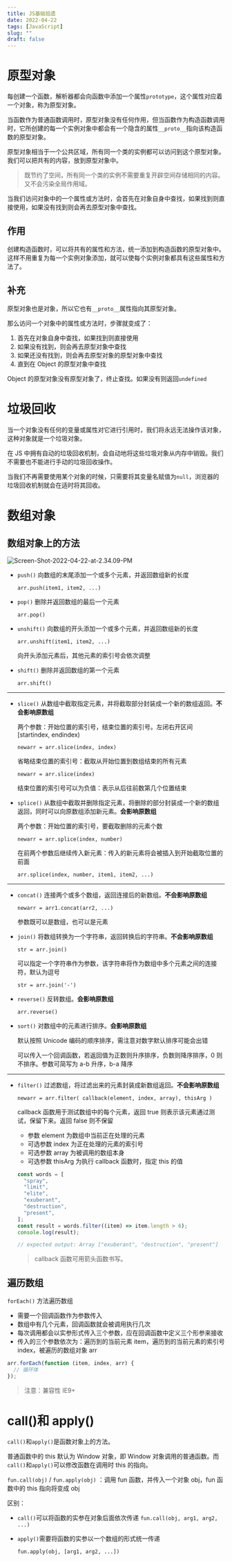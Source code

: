 ```yaml
---
title: JS基础拾遗
date: 2022-04-22
tags: [JavaScript]
slug: ""
draft: false
---
```


# 原型对象

每创建一个函数，解析器都会向函数中添加一个属性`prototype`，这个属性对应着一个对象，称为原型对象。

当函数作为普通函数调用时，原型对象没有任何作用，但当函数作为构造函数调用时，它所创建的每一个实例对象中都会有一个隐含的属性`__proto__`指向该构造函数的原型对象。

原型对象相当于一个公共区域，所有同一个类的实例都可以访问到这个原型对象。我们可以把共有的内容，放到原型对象中。

> 既节约了空间，所有同一个类的实例不需要重复开辟空间存储相同的内容。又不会污染全局作用域。

当我们访问对象中的一个属性或方法时，会首先在对象自身中查找，如果找到则直接使用，如果没有找到则会再去原型对象中查找。

## 作用

创建构造函数时，可以将共有的属性和方法，统一添加到构造函数的原型对象中。这样不用重复为每一个实例对象添加，就可以使每个实例对象都具有这些属性和方法了。

## 补充

原型对象也是对象，所以它也有`__proto__`属性指向其原型对象。

那么访问一个对象中的属性或方法时，步骤就变成了：

1. 首先在对象自身中查找，如果找到则直接使用
2. 如果没有找到，则会再去原型对象中查找
3. 如果还没有找到，则会再去原型对象的原型对象中查找
4. 直到在 Object 的原型对象中查找

Object 的原型对象没有原型对象了，终止查找。如果没有则返回`undefined`

# 垃圾回收

当一个对象没有任何的变量或属性对它进行引用时，我们将永远无法操作该对象，这种对象就是一个垃圾对象。

在 JS 中拥有自动的垃圾回收机制，会自动地将这些垃圾对象从内存中销毁。我们不需要也不能进行手动的垃圾回收操作。

当我们不再需要使用某个对象的时候，只需要将其变量名赋值为`null`，浏览器的垃圾回收机制就会在适时将其回收。

# 数组对象

## 数组对象上的方法

![Screen-Shot-2022-04-22-at-2.34.09-PM](/images/Screen-Shot-2022-04-22-at-2.34.09-PM.png)

- `push()` 向数组的末尾添加一个或多个元素，并返回数组新的长度

  `arr.push(item1, item2, ...)`

- `pop()` 删除并返回数组的最后一个元素

  `arr.pop()`

- `unshift()` 向数组的开头添加一个或多个元素，并返回数组新的长度

  `arr.unshift(item1, item2, ...)`

  向开头添加元素后，其他元素的索引号会依次调整

- `shift()` 删除并返回数组的第一个元素

  `arr.shift()`

---

- `slice()` 从数组中截取指定元素，并将截取部分封装成一个新的数组返回。**不会影响原数组**

  两个参数：开始位置的索引号，结束位置的索引号。左闭右开区间[startindex, endindex)

  `newarr = arr.slice(index, index)`

  省略结束位置的索引号：截取从开始位置到数组结束的所有元素

  `newarr = arr.slice(index)`

  结束位置的索引号可以为负值：表示从后往前数第几个位置结束

- `splice()` 从数组中截取并删除指定元素，将删除的部分封装成一个新的数组返回，同时可以向原数组添加新元素。**会影响原数组**

  两个参数：开始位置的索引号，要截取删除的元素个数

  `newarr = arr.splice(index, number)`

  在前两个参数后继续传入新元素：传入的新元素将会被插入到开始截取位置的前面

  `arr.splice(index, number, item1, item2, ...)`

---

- `concat()` 连接两个或多个数组，返回连接后的新数组。**不会影响原数组**

  `newarr = arr1.concat(arr2, ...)`

  参数既可以是数组，也可以是元素

- `join()` 将数组转换为一个字符串，返回转换后的字符串。**不会影响原数组**

  `str = arr.join()`

  可以指定一个字符串作为参数，该字符串将作为数组中多个元素之间的连接符，默认为逗号

  `str = arr.join('-')`

- `reverse()` 反转数组。**会影响原数组**

  `arr.reverse()`

- `sort()` 对数组中的元素进行排序。**会影响原数组**

  默认按照 Unicode 编码的顺序排序，需注意对数字默认排序可能会出错

  可以传入一个回调函数，若返回值为正数则升序排序，负数则降序排序，0 则不排序。参数可简写为 a-b 升序，b-a 降序

---

- `filter()` 过滤数组，将过滤出来的元素封装成新数组返回。**不会影响原数组**

  `newarr = arr.filter( callback(element, index, array), thisArg )`

  callback 函数用于测试数组中的每个元素，返回 true 则表示该元素通过测试，保留下来。返回 false 则不保留

  - 参数 element 为数组中当前正在处理的元素
  - 可选参数 index 为正在处理的元素的索引号
  - 可选参数 array 为被调用的数组本身
  - 可选参数 thisArg 为执行 callback 函数时，指定 this 的值

  ```js
  const words = [
    "spray",
    "limit",
    "elite",
    "exuberant",
    "destruction",
    "present",
  ];
  const result = words.filter((item) => item.length > 6);
  console.log(result);
  
  // expected output: Array ["exuberant", "destruction", "present"]
  ```

  > callback 函数可用箭头函数书写。

## 遍历数组

`forEach()` 方法遍历数组

- 需要一个回调函数作为参数传入
- 数组中有几个元素，回调函数就会被调用执行几次
- 每次调用都会以实参形式传入三个参数，应在回调函数中定义三个形参来接收
- 传入的三个参数依次为：遍历到的当前元素 item，遍历到的当前元素的索引号 index，被遍历的数组对象 arr

```js
arr.forEach(function (item, index, arr) {
  // 循环体
});
```

> 注意：兼容性 IE9+

# call()和 apply()

`call()`和`apply()`是函数对象上的方法。

普通函数中的 this 默认为 Window 对象，即 Window 对象调用的普通函数。而`call()`和`apply()`可以修改函数在调用时 this 的指向。

`fun.call(obj)` / `fun.apply(obj)` ：调用 fun 函数，并传入一个对象 obj，fun 函数中的 this 指向将变成 obj

区别：

- `call()`可以将函数的实参在对象后面依次传递
  `fun.call(obj, arg1, arg2, ...)`

- `apply()`需要将函数的实参以一个数组的形式统一传递

  `fun.apply(obj, [arg1, arg2, ...])`
